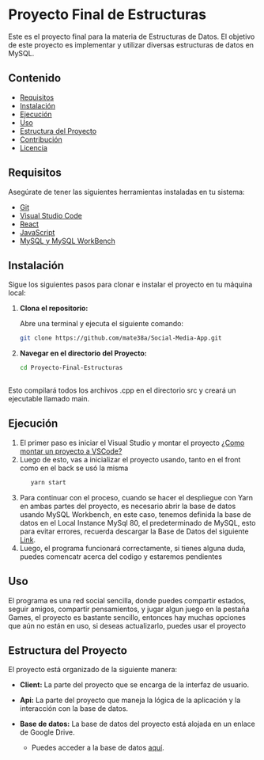# Proyecto Final de Estructuras

Este es el proyecto final para la materia de Estructuras de Datos. El objetivo de este proyecto es implementar y utilizar diversas estructuras de datos en MySQL.

## Contenido

- [Requisitos](#requisitos)
- [Instalación](#instalación)
- [Ejecución](#ejecucion)
- [Uso](#uso)
- [Estructura del Proyecto](#estructura-del-proyecto)
- [Contribución](#contribución)
- [Licencia](#licencia)
  

## Requisitos

Asegúrate de tener las siguientes herramientas instaladas en tu sistema:

- [Git](https://git-scm.com/)
- [Visual Studio Code](https://code.visualstudio.com/docs/languages/javascript)
- [React](https://es.react.dev/learn/installation)
- [JavaScript](https://code.visualstudio.com/docs/languages/javascript)
- [MySQL y MySQL WorkBench](https://www.youtube.com/watch?v=unjlhan8wsk)

## Instalación

Sigue los siguientes pasos para clonar e instalar el proyecto en tu máquina local:

1. **Clona el repositorio:**

   Abre una terminal y ejecuta el siguiente comando:

   ```bash
   git clone https://github.com/mate38a/Social-Media-App.git

2. **Navegar en el directorio del Proyecto:**

   ```bash
   cd Proyecto-Final-Estructuras
      
Esto compilará todos los archivos .cpp en el directorio src y creará un ejecutable llamado main.

## Ejecución

1. El primer paso es iniciar el Visual Studio y montar el proyecto [¿Como montar un proyecto a VSCode?](https://www.youtube.com/watch?v=GVmntLlqqA8)
2. Luego de esto, vas a inicializar el proyecto usando, tanto en el front como en el back se usó la misma
   ```bash
      yarn start
3. Para continuar con el proceso, cuando se hacer el despliegue con Yarn en ambas partes del proyecto, es necesario abrir la base de datos usando MySQL Workbench, en este caso, tenemos definida la base de datos en el Local Instance MySql 80, el predeterminado de MySQL, esto para evitar errores, recuerda descargar la Base de Datos del siguiente [Link](https://drive.google.com/drive/folders/12bpnYt1tFTeoeinIWJSdfBqF1-NpXkF_?usp=sharing).
4. Luego, el programa funcionará correctamente, si tienes alguna duda, puedes comencatr acerca del codigo y estaremos pendientes

## Uso

El programa es una red social sencilla, donde puedes compartir estados, seguir amigos, compartir pensamientos, y jugar algun juego en la pestaña Games, el proyecto es bastante sencillo, entonces hay muchas opciones que aún no están en uso, si deseas actualizarlo, puedes usar el proyecto

## Estructura del Proyecto

El proyecto está organizado de la siguiente manera:

- **Client:** La parte del proyecto que se encarga de la interfaz de usuario.

- **Api:** La parte del proyecto que maneja la lógica de la aplicación y la interacción con la base de datos.

- **Base de datos:** La base de datos del proyecto está alojada en un enlace de Google Drive.
  - Puedes acceder a la base de datos [aquí](https://drive.google.com/drive/folders/12bpnYt1tFTeoeinIWJSdfBqF1-NpXkF_?usp=sharing).




